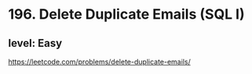 # 196. Delete Duplicate Emails (SQL I)
## level: Easy

https://leetcode.com/problems/delete-duplicate-emails/
